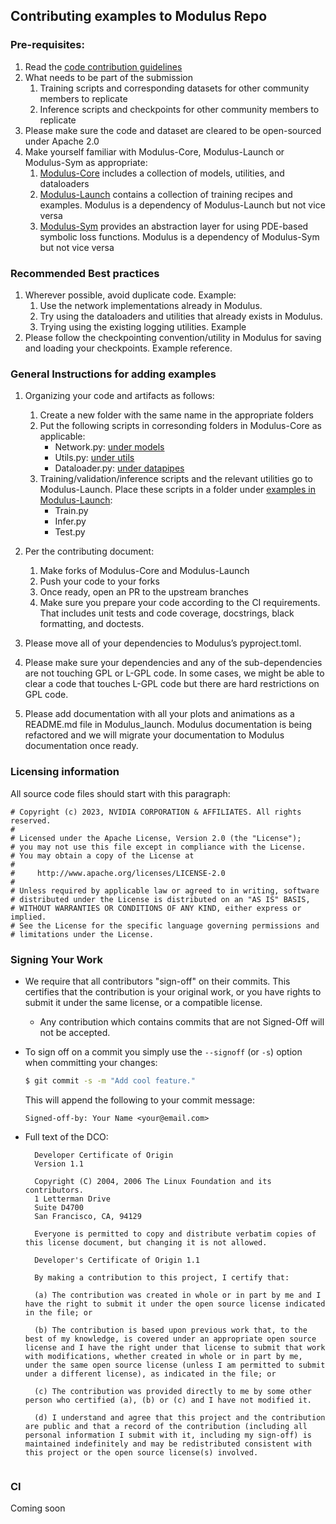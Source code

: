 ## Contributing examples to Modulus Repo

### Pre-requisites:
1. Read the [code contribution guidelines](https://github.com/NVIDIA/modulus/blob/main/CONTRIBUTING.md)
2. What needs to be part of the submission
    1. Training scripts and corresponding datasets for other community members to replicate
    2. Inference scripts and checkpoints for other community members to replicate
3. Please make sure the code and dataset are cleared to be open-sourced under Apache 2.0
4. Make yourself familiar with Modulus-Core, Modulus-Launch or Modulus-Sym as appropriate:
    1. [Modulus-Core](https://github.com/NVIDIA/modulus) includes a collection of models, utilities, and dataloaders
    2. [Modulus-Launch](https://github.com/NVIDIA/modulus-launch) contains a collection of training recipes and examples. Modulus is a dependency of Modulus-Launch but not vice versa 
    3. [Modulus-Sym](https://github.com/NVIDIA/modulus-sym) provides an abstraction layer for using PDE-based symbolic loss functions.  Modulus is a dependency of Modulus-Sym but not vice versa


### Recommended Best practices 
1. Wherever possible, avoid  duplicate code. Example: 
    1. Use the network implementations already in Modulus.
    2. Try using the dataloaders and utilities that already exists in Modulus.
    3. Trying using the existing logging utilities. Example
2. Please follow the checkpointing convention/utility in Modulus for saving and loading your checkpoints. Example reference. 

### General Instructions for adding examples
1. Organizing your code and artifacts as follows:
    1. Create a new folder with the same name in the appropriate folders
    2. Put the following scripts in corresonding folders in Modulus-Core as applicable:
        - Network.py: [under models](https://github.com/NVIDIA/modulus/tree/main/modulus/models)
        - Utils.py: [under utils](https://github.com/NVIDIA/modulus/tree/main/modulus/utils)
        - Dataloader.py: [under datapipes](https://github.com/NVIDIA/modulus/tree/main/modulus/datapipes)
    3. Training/validation/inference scripts and the relevant utilities go to Modulus-Launch. Place these scripts in a folder under [examples in Modulus-Launch](https://github.com/NVIDIA/modulus-launch/tree/main/examples):
        - Train.py
        - Infer.py
        - Test.py

2. Per the contributing document: 
    1. Make forks of Modulus-Core and Modulus-Launch
    2. Push your code to your forks
    3. Once ready, open an PR to the upstream branches
    4. Make sure you prepare your code according to the CI requirements. That includes unit tests and code coverage, docstrings, black formatting, and doctests.

3. Please move all of your dependencies to Modulus’s pyproject.toml.

4. Please make sure your dependencies and any of the sub-dependencies are not touching GPL or L-GPL code. In some cases, we might be able to clear a code that touches L-GPL code but there are hard restrictions on GPL code.

5. Please add documentation with all your plots and animations as a README.md file in Modulus_launch. Modulus documentation is being refactored and we will migrate your documentation to Modulus documentation once ready.

### Licensing information
All source code files should start with this paragraph:
```
# Copyright (c) 2023, NVIDIA CORPORATION & AFFILIATES. All rights reserved.
#
# Licensed under the Apache License, Version 2.0 (the "License");
# you may not use this file except in compliance with the License.
# You may obtain a copy of the License at
#
#     http://www.apache.org/licenses/LICENSE-2.0
#
# Unless required by applicable law or agreed to in writing, software
# distributed under the License is distributed on an "AS IS" BASIS,
# WITHOUT WARRANTIES OR CONDITIONS OF ANY KIND, either express or implied.
# See the License for the specific language governing permissions and
# limitations under the License.
```
### Signing Your Work

* We require that all contributors "sign-off" on their commits. This certifies that the contribution is your original work, or you have rights to submit it under the same license, or a compatible license.

  * Any contribution which contains commits that are not Signed-Off will not be accepted.

* To sign off on a commit you simply use the `--signoff` (or `-s`) option when committing your changes:
  ```bash
  $ git commit -s -m "Add cool feature."
  ```
  This will append the following to your commit message:
  ```
  Signed-off-by: Your Name <your@email.com>
  ```

* Full text of the DCO:

  ```
    Developer Certificate of Origin
    Version 1.1
    
    Copyright (C) 2004, 2006 The Linux Foundation and its contributors.
    1 Letterman Drive
    Suite D4700
    San Francisco, CA, 94129
    
    Everyone is permitted to copy and distribute verbatim copies of this license document, but changing it is not allowed.
  ```

  ```
    Developer's Certificate of Origin 1.1
    
    By making a contribution to this project, I certify that:
    
    (a) The contribution was created in whole or in part by me and I have the right to submit it under the open source license indicated in the file; or
    
    (b) The contribution is based upon previous work that, to the best of my knowledge, is covered under an appropriate open source license and I have the right under that license to submit that work with modifications, whether created in whole or in part by me, under the same open source license (unless I am permitted to submit under a different license), as indicated in the file; or
    
    (c) The contribution was provided directly to me by some other person who certified (a), (b) or (c) and I have not modified it.
    
    (d) I understand and agree that this project and the contribution are public and that a record of the contribution (including all personal information I submit with it, including my sign-off) is maintained indefinitely and may be redistributed consistent with this project or the open source license(s) involved.
    
### CI
Coming soon
